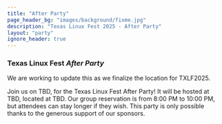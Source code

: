 ```yaml
---
title: "After Party"
page_header_bg: "images/background/fixme.jpg"
description: "Texas Linux Fest 2025 - After Party"
layout: "party"
ignore_header: true
---
```


### Texas Linux Fest _After Party_

We are working to update this as we finalize the location for TXLF2025.

Join us on TBD, for the Texas Linux Fest After Party!
It will be hosted at TBD,
located at TBD.
Our group reservation is from 8:00 PM to 10:00 PM,
but attendees can stay longer if they wish.  This party is only possible thanks to the generous support of our sponsors.
